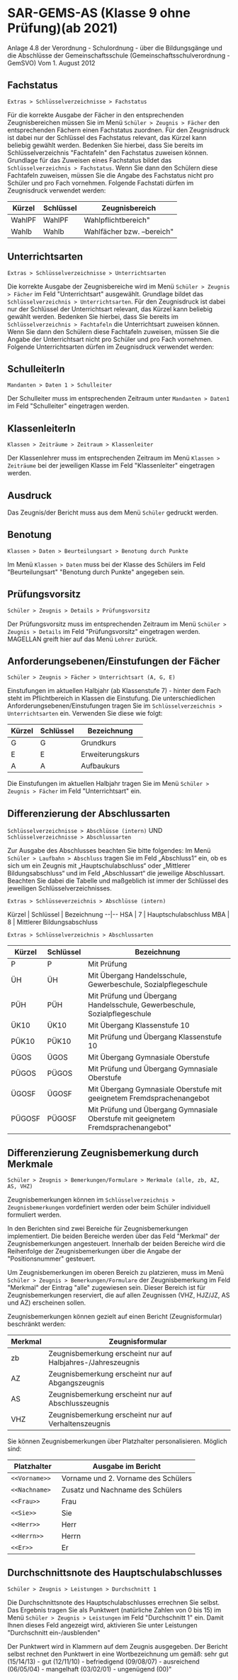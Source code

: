 ﻿# SAR-GEMS-AS (Klasse 9 ohne Prüfung)(ab 2021)


Anlage 4.8 der Verordnung - Schulordnung - über die Bildungsgänge und die Abschlüsse der Gemeinschaftsschule
(Gemeinschaftsschulverordnung - GemSVO) Vom 1. August 2012

## Fachstatus

`Extras > Schlüsselverzeichnisse > Fachstatus`

Für die korrekte Ausgabe der Fächer in den entsprechenden Zeugnisbereichen müssen Sie im Menü `Schüler > Zeugnis > Fächer` den entsprechenden Fächern einen Fachstatus zuordnen. Für den Zeugnisdruck ist dabei nur der Schlüssel des Fachstatus relevant, das Kürzel kann beliebig gewählt werden. Bedenken Sie hierbei, dass Sie bereits im Schlüsselverzeichnis "Fachtafeln" den Fachstatus zuweisen können. Grundlage für das Zuweisen eines Fachstatus bildet das `Schlüsselverzeichnis > Fachstatus`. Wenn Sie dann den Schülern diese Fachtafeln zuweisen, müssen Sie die Angabe des Fachstatus nicht pro Schüler und pro Fach vornehmen.
Folgende Fachstati dürfen im Zeugnisdruck verwendet werden:

Kürzel | Schlüssel | Zeugnisbereich
--|--|--
WahlPF | WahlPF | Wahlpflichtbereich"
Wahlb | Wahlb | Wahlfächer bzw. –bereich"

## Unterrichtsarten

`Extras > Schlüsselverzeichnisse > Unterrichtsarten`

Die korrekte Ausgabe der Zeugnisbereiche wird im Menü `Schüler > Zeugnis > Fächer` im Feld "Unterrichtsart" ausgewählt. Grundlage bildet das `Schlüsselverzeichnis > Unterrichtsarten`. Für den Zeugnisdruck ist dabei nur der Schlüssel der Unterrichtsart relevant, das Kürzel kann beliebig gewählt werden. Bedenken Sie hierbei, dass Sie bereits im `Schlüsselverzeichnis > Fachtafeln` die Unterrichtsart zuweisen können. Wenn Sie dann den Schülern diese Fachtafeln zuweisen, müssen Sie die Angabe der Unterrichtsart nicht pro Schüler und pro Fach vornehmen.
Folgende Unterrichtsarten dürfen im Zeugnisdruck verwendet werden:

## SchulleiterIn

`Mandanten > Daten 1 > Schulleiter`

Der Schulleiter muss im entsprechenden Zeitraum unter `Mandanten > Daten1` im Feld "Schulleiter" eingetragen werden.

## KlassenleiterIn

`Klassen > Zeiträume > Zeitraum > Klassenleiter`

Der Klassenlehrer muss im entsprechenden Zeitraum im Menü `Klassen > Zeiträume` bei der jeweiligen Klasse im Feld "Klassenleiter" eingetragen werden.

## Ausdruck

Das Zeugnis/der Bericht muss aus dem Menü `Schüler` gedruckt werden.

## Benotung

`Klassen > Daten > Beurteilungsart > Benotung durch Punkte`

Im Menü `Klassen > Daten` muss bei der Klasse des Schülers im Feld "Beurteilungsart" "Benotung durch Punkte" angegeben sein.

## Prüfungsvorsitz

`Schüler > Zeugnis > Details > Prüfungsvorsitz`

Der Prüfungsvorsitz muss im entsprechenden Zeitraum im Menü `Schüler > Zeugnis > Details` im Feld "Prüfungsvorsitz" eingetragen werden. MAGELLAN greift hier auf das Menü `Lehrer` zurück.

## Anforderungsebenen/Einstufungen der Fächer

`Schüler > Zeugnis > Fächer > Unterrichtsart (A, G, E)`

Einstufungen im aktuellen Halbjahr (ab Klassenstufe 7) - hinter dem Fach steht im Pflichtbereich in Klassen die Einstufung.
Die unterschiedlichen Anforderungsebenen/Einstufungen tragen Sie im `Schlüsselverzeichnis > Unterrichtsarten` ein. Verwenden Sie diese wie folgt:

Kürzel | Schlüssel | Bezeichnung
--|--|--
G | G | Grundkurs
E | E | Erweiterungskurs
A | A | Aufbaukurs

Die Einstufungen im aktuellen Halbjahr tragen Sie im Menü `Schüler > Zeugnis > Fächer` im Feld "Unterrichtsart" ein.

## Differenzierung der Abschlussarten

`Schlüsselverzeichnisse > Abschlüsse (intern)` UND
`Schlüsselverzeichnisse > Abschlussarten`

Zur Ausgabe des Abschlusses beachten Sie bitte folgendes: Im Menü `Schüler > Laufbahn > Abschluss` tragen Sie im Feld „Abschluss1“ ein, ob es sich um ein Zeugnis mit „Hauptschulabschluss“ oder „Mittlerer Bildungsabschluss“ und im Feld „Abschlussart“ die jeweilige Abschlussart. Beachten Sie dabei die Tabelle und maßgeblich ist immer der Schlüssel des jeweiligen Schlüsselverzeichnisses.

`Extras > Schlüsseverzeichnis > Abschlüsse (intern)`

Kürzel | Schlüssel | Bezeichnung
--|--
HSA | 7 | Hauptschulabschluss
MBA | 8  | Mittlerer Bildungsabschluss

`Extras > Schlüsselverzeichnis > Abschlussarten`    

Kürzel | Schlüssel | Bezeichnung
--|--|--
P | P | Mit Prüfung
ÜH | ÜH | Mit Übergang Handelsschule, Gewerbeschule, Sozialpflegeschule
PÜH | PÜH | Mit Prüfung und Übergang Handelsschule, Gewerbeschule, Sozialpflegeschule
ÜK10 | ÜK10 | Mit Übergang Klassenstufe 10
PÜK10 | PÜK10 | Mit Prüfung und Übergang Klassenstufe 10
ÜGOS | ÜGOS | Mit Übergang Gymnasiale Oberstufe
PÜGOS | PÜGOS | Mit Prüfung und Übergang Gymnasiale Oberstufe
ÜGOSF | ÜGOSF | Mit Übergang Gymnasiale Oberstufe mit geeignetem Fremdsprachenangebot
PÜGOSF | PÜGOSF | Mit Prüfung und Übergang Gymnasiale Oberstufe mit geeignetem Fremdsprachenangebot"

## Differenzierung Zeugnisbemerkung durch Merkmale

`Schüler > Zeugnis > Bemerkungen/Formulare > Merkmale (alle, zb, AZ, AS, VHZ)`

Zeugnisbemerkungen können im `Schlüsselverzeichnis > Zeugnisbemerkungen` vordefiniert werden oder beim Schüler individuell formuliert werden.

In den Berichten sind zwei Bereiche für Zeugnisbemerkungen implementiert. Die beiden Bereiche werden über das Feld "Merkmal" der Zeugnisbemerkungen angesteuert.
Innerhalb der beiden Bereiche wird die Reihenfolge der Zeugnisbemerkungen über die Angabe der "Positionsnummer" gesteuert.

Um Zeugnisbemerkungen im oberen Bereich zu platzieren, muss im Menü `Schüler > Zeugnis > Bemerkungen/Formulare` der Zeugnisbemerkung im Feld "Merkmal" der Eintrag "alle" zugewiesen sein. Dieser Bereich ist für Zeugnisbemerkungen reserviert, die auf allen Zeugnissen (VHZ, HJZ/JZ, AS und AZ) erscheinen sollen.

Zeugnisbemerkungen können gezielt auf einen Bericht (Zeugnisformular) beschränkt werden:

Merkmal | Zeugnisformular
--|--
zb | Zeugnisbemerkung erscheint nur auf Halbjahres-/Jahreszeugnis
AZ | Zeugnisbemerkung erscheint nur auf Abgangszeugnis
AS | Zeugnisbemerkung erscheint nur auf Abschlusszeugnis
VHZ | Zeugnisbemerkung erscheint nur auf Verhaltenszeugnis

Sie können Zeugnisbemerkungen über Platzhalter personalisieren. Möglich sind:

Platzhalter | Ausgabe im Bericht
--|--
``<<Vorname>> ``| Vorname und 2. Vorname des Schülers
``<<Nachname>``| Zusatz und Nachname des Schülers
``<<Frau>>	`` | Frau
``<<Sie>> ``| Sie
``<<Herr>> ``| Herr
``<<Herrn>> ``| Herrn
``<<Er>> ``| Er

## Durchschnittsnote des Hauptschulabschlusses

`Schüler > Zeugnis > Leistungen > Durchschnitt 1`

Die Durchschnittsnote des Hauptschulabschlusses errechnen Sie selbst. Das Ergebnis tragen Sie als Punktwert (natürliche Zahlen von 0 bis 15) im Menü `Schüler > Zeugnis > Leistungen` im Feld "Durchschnitt 1" ein. Damit Ihnen dieses Feld angezeigt wird, aktivieren Sie unter Leistungen "Durchschnitt ein-/ausblenden"

Der Punktwert wird in Klammern auf dem Zeugnis ausgegeben. Der Bericht selbst rechnet den Punktwert in eine Wortbezeichnung um gemäß: sehr gut (15/14/13) - gut (12/11/10) - befriedigend (09/08/07) - ausreichend (06/05/04) - mangelhaft (03/02/01) - ungenügend (00)"

